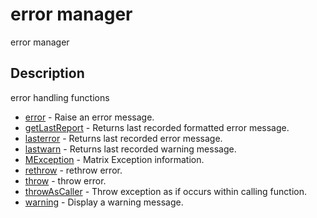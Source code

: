 # error manager

error manager

## Description

error handling functions

- [error](error.md) - Raise an error message.
- [getLastReport](getLastReport.md) - Returns last recorded formatted error message.
- [lasterror](lasterror.md) - Returns last recorded error message.
- [lastwarn](lastwarn.md) - Returns last recorded warning message.
- [MException](MException.md) - Matrix Exception information.
- [rethrow](rethrow.md) - rethrow error.
- [throw](throw.md) - throw error.
- [throwAsCaller](throwAsCaller.md) - Throw exception as if occurs within calling function.
- [warning](warning.md) - Display a warning message.
